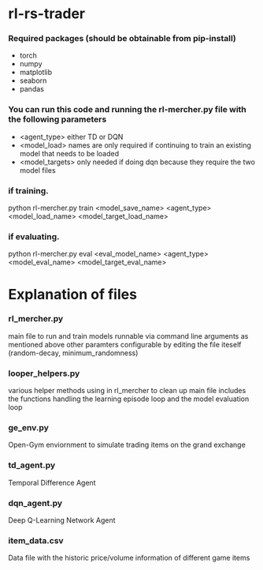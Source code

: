 # rl-rs-trader

### Required packages (should be obtainable from pip-install)
  - torch
  - numpy
  - matplotlib
  - seaborn
  - pandas

### You can run this code and running the rl-mercher.py file with the following parameters
 - <agent_type> either TD or DQN
 - <model_load> names are only required if continuing to train an existing model that needs to be loaded
 - <model_targets> only needed if doing dqn because they require the two model files

### if training. 
python rl-mercher.py train <model_save_name> <agent_type> <model_load_name> <model_target_load_name>

### if evaluating.
 python rl-mercher.py eval <eval_model_name> <agent_type> <model_eval_name> <model_target_eval_name>

# Explanation of files

### rl_mercher.py
 main file to run and train models
 runnable via command line arguments as mentioned above
 other paramters configurable by editing the file iteself (random-decay, minimum_randomness)

### looper_helpers.py
 various helper methods using in rl_mercher to clean up main file
 includes the functions handling the learning episode loop and the model evaluation loop

### ge_env.py
 Open-Gym enviornment to simulate trading items on the grand exchange


### td_agent.py
 Temporal Difference Agent 

### dqn_agent.py
 Deep Q-Learning Network Agent

### item_data.csv
 Data file with the historic price/volume information of different game items
